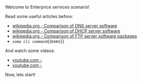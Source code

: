 Welcome to Enterprice services scenario!

Read some useful articles before:
- [wikipedia.org - Comparison of DNS server software](https://en.wikipedia.org/wiki/Comparison_of_DNS_server_software)
- [wikipedia.org - Comparison of DHCP server software](https://en.wikipedia.org/wiki/Comparison_of_DHCP_server_software)
- [wikipedia.org - Comparison of FTP server software packages](https://en.wikipedia.org/wiki/Comparison_of_FTP_server_software_packages)
- `some cli command`{{exec}}

And watch some videos:
- [youtube.com - ](https://link.org/)
- [youtube.com - ](https://link.org/)

Now, lets start!
